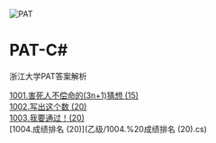 ![PAT](https://www.patest.cn/p/images/logo.png)

# PAT-C#

浙江大学PAT答案解析

[1001.害死人不偿命的(3n+1)猜想 (15)](乙级/1001.%20害死人不偿命的(3n%2B1)猜想%20(15).cs)  
[1002.写出这个数 (20)](乙级/1002.%20写出这个数%20(20).cs)  
[1003.我要通过！(20)](乙级/1003.%20我要通过！(20).cs)  
[1004.成绩排名 (20)](乙级/1004.%20成绩排名 (20).cs)  